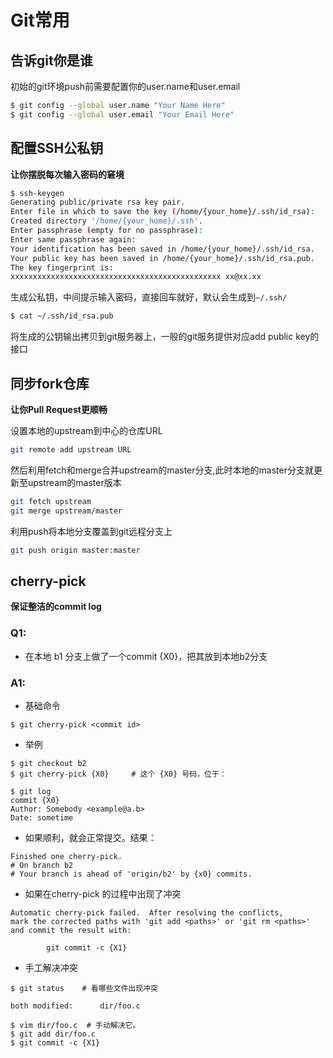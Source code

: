 Git常用
======

告诉git你是谁
-----------

初始的git环境push前需要配置你的user.name和user.email

```bash
$ git config --global user.name "Your Name Here"
$ git config --global user.email "Your Email Here"
```

配置SSH公私钥
-----------

**让你摆脱每次输入密码的窘境**

```bash
$ ssh-keygen
Generating public/private rsa key pair.
Enter file in which to save the key (/home/{your_home}/.ssh/id_rsa):
Created directory '/home/{your_home}/.ssh'.
Enter passphrase (empty for no passphrase):
Enter same passphrase again:
Your identification has been saved in /home/{your_home}/.ssh/id_rsa.
Your public key has been saved in /home/{your_home}/.ssh/id_rsa.pub.
The key fingerprint is:
xxxxxxxxxxxxxxxxxxxxxxxxxxxxxxxxxxxxxxxxxxxxxxx xx@xx.xx
```
生成公私钥，中间提示输入密码，直接回车就好，默认会生成到```~/.ssh/```

```bash
$ cat ~/.ssh/id_rsa.pub
```
将生成的公钥输出拷贝到git服务器上，一般的git服务提供对应add public key的接口

同步fork仓库
------------

**让你Pull Request更顺畅**

设置本地的upstream到中心的仓库URL
```bash
git remote add upstream URL
```
然后利用fetch和merge合并upstream的master分支,此时本地的master分支就更新至upstream的master版本
```bash
git fetch upstream
git merge upstream/master
```
利用push将本地分支覆盖到git远程分支上
```bash
git push origin master:master
```



cherry-pick
-----------

**保证整洁的commit log**

### Q1:

* 在本地 b1 分支上做了一个commit {X0}，把其放到本地b2分支

### A1:

* 基础命令

```shell
$ git cherry-pick <commit id>
```

* 举例

```shell
$ git checkout b2
$ git cherry-pick {X0}     # 这个 {X0} 号码，位于：

$ git log 
commit {X0}
Author: Somebody <example@a.b>
Date: sometime
```

* 如果顺利，就会正常提交。结果：

```shell
Finished one cherry-pick.
# On branch b2
# Your branch is ahead of 'origin/b2' by {x0} commits.
```

* 如果在cherry-pick 的过程中出现了冲突

```shell
Automatic cherry-pick failed.  After resolving the conflicts,
mark the corrected paths with 'git add <paths>' or 'git rm <paths>'
and commit the result with: 

        git commit -c {X1}
```

* 手工解决冲突

```shell
$ git status    # 看哪些文件出现冲突

both modified:      dir/foo.c 

$ vim dir/foo.c  # 手动解决它。 
$ git add dir/foo.c
$ git commit -c {X1}
``` 